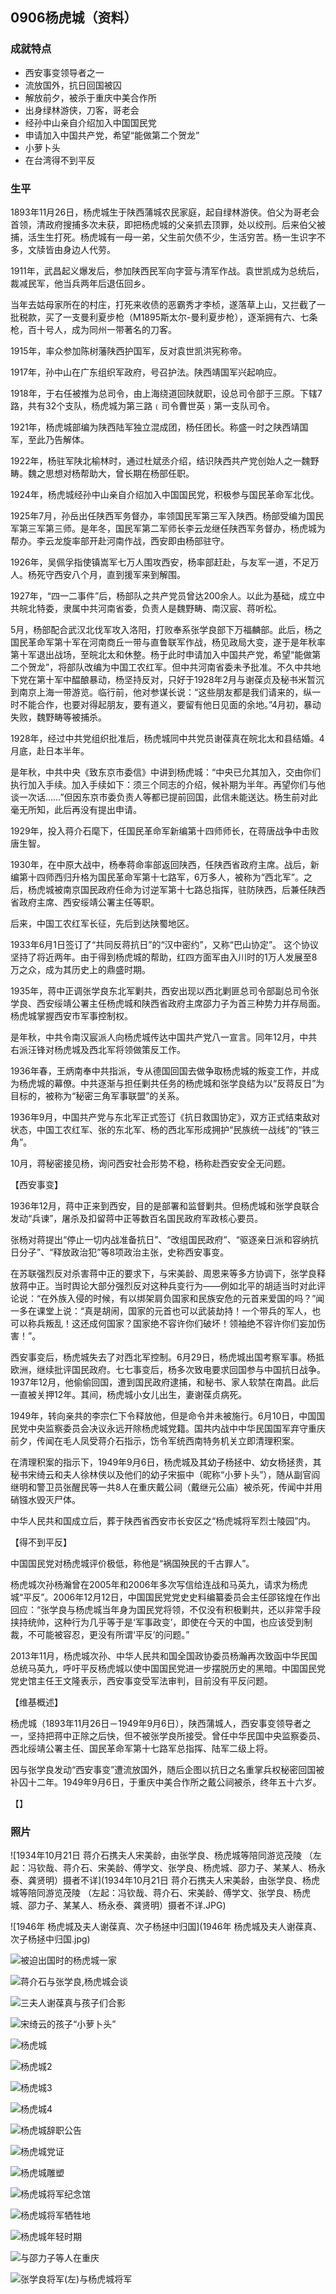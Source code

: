 ## 0906杨虎城（资料）

### 成就特点

- 西安事变领导者之一
- 流放国外，抗日回国被囚
- 解放前夕，被杀于重庆中美合作所
- 出身绿林游侠，刀客，哥老会
- 经孙中山亲自介绍加入中国国民党
- 申请加入中国共产党，希望“能做第二个贺龙”
- 小萝卜头
- 在台湾得不到平反


### 生平

1893年11月26日，杨虎城生于陕西蒲城农民家庭，起自绿林游侠。伯父为哥老会首领，清政府搜捕多次未获，即把杨虎城的父亲抓去顶罪，处以绞刑。后来伯父被捕，活生生打死。杨虎城有一母一弟，父生前欠债不少，生活穷苦。杨一生识字不多，文牍皆由身边人代劳。

1911年，武昌起义爆发后，参加陕西民军向字营与清军作战。袁世凯成为总统后，裁减民军，他当兵两年后退伍回乡。

当年去姑母家所在的村庄，打死来收债的恶霸秀才李桢，遂落草上山，又拦截了一批税款，买了一支曼利夏步枪（M1895斯太尔-曼利夏步枪），逐渐拥有六、七条枪，百十号人，成为同州一带著名的刀客。

1915年，率众参加陈树藩陕西护国军，反对袁世凯洪宪称帝。

1917年，孙中山在广东组织军政府，号召护法。陕西靖国军兴起响应。

1918年，于右任被推为总司令，由上海绕道回陕就职，设总司令部于三原。下辖7路，共有32个支队，杨虎城为第三路﹙司令曹世英﹚第一支队司令。

1921年，杨虎城部编为陕西陆军独立混成团，杨任团长。称盛一时之陕西靖国军，至此乃告解体。

1922年，杨驻军陕北榆林时，通过杜斌丞介绍，结识陕西共产党创始人之一魏野畴。魏之思想对杨帮助大，曾长期在杨部任职。

1924年，杨虎城经孙中山亲自介绍加入中国国民党，积极参与国民革命军北伐。

1925年7月，孙岳出任陕西军务督办，率领国民军第三军入陕西。杨部受编为国民军第三军第三师。是年冬，国民军第二军师长李云龙继任陕西军务督办，杨虎城为帮办。李云龙旋率部开赴河南作战，西安即由杨部驻守。

1926年，吴佩孚指使镇嵩军七万人围攻西安，杨率部赶赴，与友军一道，不足万人。杨死守西安八个月，直到援军来到解围。

1927年，“四一二事件”后，杨部队之共产党员曾达200余人。以此为基础，成立中共皖北特委，隶属中共河南省委，负责人是魏野畴、南汉宸、蒋听松。

5月，杨部配合武汉北伐军攻入洛阳，打败奉系张学良部下万福麟部。此后，杨之国民革命军第十军在河南商丘一带与直鲁联军作战，杨见政局大变，遂于是年秋率第十军退出战场，至皖北太和休整。杨于此时申请加入中国共产党，希望“能做第二个贺龙”，将部队改编为中国工农红军。但中共河南省委未予批准。不久中共地下党在第十军中醖酿暴动，杨坚持反对，只好于1928年2月与谢葆贞及秘书米暂沉到南京上海一带游览。临行前，他对参谋长说：“这些朋友都是我们请来的，纵一时不能合作，也要对得起朋友，要有道义，要留有他日见面的余地。”4月初，暴动失败，魏野畴等被捕杀。

1928年，经过中共党组织批准后，杨虎城同中共党员谢葆真在皖北太和县结婚。4月底，赴日本半年。

是年秋，中共中央《致东京市委信》中讲到杨虎城：“中央已允其加入，交由你们执行加入手续。加入手续如下：须三个同志的介绍，候补期为半年。再望你们与他谈一次话……”但因东京市委负责人等都已提前回国，此信未能送达。杨生前对此毫无所知，此后再没有提出申请。

1929年，投入蒋介石麾下，任国民革命军新编第十四师师长，在蒋唐战争中击败唐生智。

1930年，在中原大战中，杨奉蒋命率部返回陕西，任陕西省政府主席。战后，新编第十四师西归升格为国民革命军第十七路军，6万多人，被称为“西北军”。之后，杨虎城被南京国民政府任命为讨逆军第十七路总指挥，驻防陕西，后兼任陕西省政府主席、西安绥靖公署主任等职。

后来，中国工农红军长征，先后到达陕蜀地区。

1933年6月1日签订了“共同反蒋抗日”的“汉中密约”，又称“巴山协定”。 这个协议坚持了将近两年。由于得到杨虎城的帮助，红四方面军由入川时的1万人发展至8万之众，成为其历史上的鼎盛时期。

1935年，蒋中正调张学良东北军剿共，西安出现以西北剿匪总司令部副总司令张学良、西安绥靖公署主任杨虎城和陕西省政府主席邵力子为首三种势力并存局面。杨虎城掌握西安市军事控制权。

是年秋，中共令南汉宸派人向杨虎城传达中国共产党八一宣言。同年12月，中共右派汪锋对杨虎城及西北军将领做策反工作。

1936年春，王炳南奉中共指派，专从德国回国去做争取杨虎城的叛变工作，并成为杨虎城的幕僚。中共逐渐与担任剿共任务的杨虎城和张学良结为以“反蒋反日”为目标的，被称为“秘密三角军事联盟”的关系。

1936年9月，中国共产党与东北军正式签订《抗日救国协定》，双方正式结束敌对状态，中国工农红军、张的东北军、杨的西北军形成拥护“民族统一战线”的“铁三角”。

10月，蒋秘密接见杨，询问西安社会形势不稳，杨称赴西安安全无问题。

【西安事变】

1936年12月，蒋中正来到西安，目的是部署和监督剿共。但杨虎城和张学良联合发动“兵谏”，屠杀及扣留蒋中正等数百名国民政府军政核心要员。

张杨对蒋提出“停止一切内战准备抗日”、“改组国民政府”、“驱逐亲日派和容纳抗日分子”、“释放政治犯”等8项政治主张，史称西安事变。

在苏联强烈反对杀害蒋中正的要求下，与宋美龄、周恩来等多方协调下，张学良释放蒋中正。当时舆论大部分强烈反对这种兵变行为——例如北平的胡适当时对此评论说：“在外族入侵的时候，有以绑架肩负国家和民族安危的元首来爱国的吗？”闻一多在课堂上说：“真是胡闹，国家的元首也可以武装劫持！一个带兵的军人，也可以称兵叛乱！这还成何国家？国家绝不容许你们破坏！领袖绝不容许你们妄加伤害！”。

西安事变后，杨虎城失去了对西北军控制。6月29日，杨虎城出国考察军事。杨抵欧洲，继续批评国民政府。七七事变后，杨多次致电要求回国参与中国抗日战争。1937年12月，他偷偷回国，遭到国民政府逮捕，和秘书、家人软禁在南昌。此后一直被关押12年。其间，杨虎城小女儿出生，妻谢葆贞病死。

1949年，转向亲共的李宗仁下令释放他，但是命令并未被施行。6月10日，中国国民党中央监察委员会决议永远开除杨虎城党籍。国共内战中中华民国国军弃守重庆前夕，传闻在毛人凤受蒋介石指示，饬令军统西南特务机关立即清理积案。

在清理积案的指示下，1949年9月6日，杨虎城及其幼子杨拯中、幼女杨拯贵，其秘书宋绮云和夫人徐林侠以及他们的幼子宋振中（昵称“小萝卜头”），随从副官阎继明和警卫员张醒民等一共8人在重庆戴公祠（戴继元公庙）被杀死，传闻中并用硝镪水毁灭尸体。

中华人民共和国成立后，葬于陕西省西安市长安区之“杨虎城将军烈士陵园”内。

【得不到平反】

中国国民党对杨虎城评价极低，称他是“祸国殃民的千古罪人”。

杨虎城次孙杨瀚曾在2005年和2006年多次写信给连战和马英九，请求为杨虎城“平反”。2006年12月12日，中国国民党党史史料编纂委员会主任邵铭煌在作出回应：“张学良与杨虎城当年身为国民党将领，不仅没有积极剿共，还以非常手段挟持统帅，这种行为几乎等于是‘军事政变’，即使在今天的中国，也应该受到制裁，不可能被容忍，更没有所谓‘平反’的问题。”

2013年11月，杨虎城次孙、中华人民共和国全国政协委员杨瀚再次致函中华民国总统马英九，呼吁平反杨虎城以使中国国民党进一步摆脱历史的黑暗。中国国民党党史馆主任王文隆表示，西安事变受军法审判，目前没有平反问题。



【维基概述】

杨虎城（1893年11月26日－1949年9月6日），陕西蒲城人，西安事变领导者之一，坚持把蒋中正除之后快，但不被张学良所接受。曾任中华民国中央监察委员、西北绥靖公署主任、国民革命军第十七路军总指挥、陆军二级上将。

因与张学良发动“西安事变”遭流放国外，随后企图以抗日之名重掌兵权秘密回国被补囚十二年。1949年9月6日，于重庆中美合作所之戴公祠被杀，终年五十六岁。

【】

### 照片

![1934年10月21日 蒋介石携夫人宋美龄，由张学良、杨虎城等陪同游览茂陵 （左起：冯钦哉、蒋介石、宋美龄、傅学文、张学良、杨虎城、邵力子、某某人、杨永泰、龚贤明）摄者不详](1934年10月21日 蒋介石携夫人宋美龄，由张学良、杨虎城等陪同游览茂陵 （左起：冯钦哉、蒋介石、宋美龄、傅学文、张学良、杨虎城、邵力子、某某人、杨永泰、龚贤明）摄者不详.JPG)

![1946年 杨虎城及夫人谢葆真、次子杨拯中归国](1946年 杨虎城及夫人谢葆真、次子杨拯中归国.jpg)

![被迫出国时的杨虎城一家](被迫出国时的杨虎城一家.jpg)

![蒋介石与张学良,杨虎城会谈](蒋介石与张学良,杨虎城会谈.jpg)

![三夫人谢葆真与孩子们合影](三夫人谢葆真与孩子们合影.jpg)

![宋绮云的孩子“小萝卜头”](宋绮云的孩子“小萝卜头”.jpg)

![杨虎城](杨虎城.jpg)

![杨虎城2](杨虎城2.jpg)

![杨虎城3](杨虎城3.jpg)

![杨虎城4](杨虎城4.jpg)

![杨虎城辞职公告](杨虎城辞职公告.jpg)

![杨虎城党证](杨虎城党证.jpg)

![杨虎城雕塑](杨虎城雕塑.jpg)

![杨虎城将军纪念馆](杨虎城将军纪念馆.jpg)

![杨虎城将军牺牲地](杨虎城将军牺牲地.jpg)

![杨虎城年轻时期](杨虎城年轻时期.jpg)

![与邵力子等人在重庆](与邵力子等人在重庆.jpg)

![张学良将军(左)与杨虎城将军](张学良将军(左)与杨虎城将军.jpg)